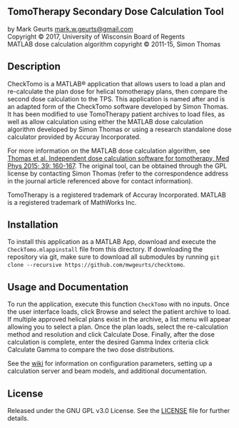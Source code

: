 ## TomoTherapy Secondary Dose Calculation Tool

by Mark Geurts <mark.w.geurts@gmail.com>
<br>Copyright &copy; 2017, University of Wisconsin Board of Regents
<br>MATLAB dose calculation algorithm copyright &copy; 2011-15, Simon Thomas

## Description

CheckTomo is a MATLAB&reg; application that allows users to load a plan and re-calculate the plan dose for helical tomotherapy plans, then compare the second dose calculation to the TPS. This application is named after and is an adapted form of the CheckTomo software developed by Simon Thomas. It has been modified to use TomoTherapy patient archives to load files, as well as allow calculation using either the MATLAB dose calculation algorithm developed by Simon Thomas or using a research standalone dose calculator provided by Accuray Incorporated.

For more information on the MATLAB dose calculation algorithm, see [Thomas et al. Independent dose calculation software for tomotherapy, Med Phys 2015; 39: 160-167](http://onlinelibrary.wiley.com/doi/10.1118/1.3668061/full). The original tool, can be obtained through the GPL license by contacting Simon Thomas (refer to the correspondence address in the journal article referenced above for contact information).

TomoTherapy is a registered trademark of Accuray Incorporated. MATLAB is a registered trademark of MathWorks Inc.

## Installation

To install this application as a MATLAB App, download and execute the `CheckTomo.mlappinstall` file from this directory. If downloading the repository via git, make sure to download all submodules by running  `git clone --recursive https://github.com/mwgeurts/checktomo`.

## Usage and Documentation

To run the application, execute this function `CheckTomo` with no inputs. Once the user interface loads, click Browse and select the patient archive to load. If multiple approved helical plans exist in the archive, a list menu will appear allowing you to select a plan. Once the plan loads, select the re-calculation method and resolution and click Calculate Dose. Finally, after the dose calculation is complete, enter  the desired Gamma Index criteria click Calculate Gamma to compare the two  dose distributions. 

See the [wiki](../../wiki/) for information on configuration parameters, setting up a calculation server and beam models, and additional documentation.

## License

Released under the GNU GPL v3.0 License.  See the [LICENSE](LICENSE) file for further details.
